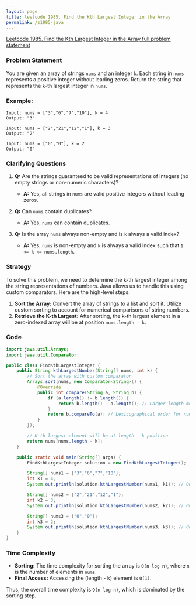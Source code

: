 ```yaml
---
layout: page
title: leetcode 1985. Find the Kth Largest Integer in the Array
permalink: /s1985-java
---
```

[Leetcode 1985. Find the Kth Largest Integer in the Array full problem statement](https://algoadvance.github.io/algoadvance/l1985)
### Problem Statement
You are given an array of strings `nums` and an integer `k`. Each string in `nums` represents a positive integer without leading zeros. Return the string that represents the `k`-th largest integer in `nums`.

### Example:
```
Input: nums = ["3","6","7","10"], k = 4
Output: "3"

Input: nums = ["2","21","12","1"], k = 3
Output: "2"

Input: nums = ["0","0"], k = 2
Output: "0"
```

### Clarifying Questions
1. **Q:** Are the strings guaranteed to be valid representations of integers (no empty strings or non-numeric characters)?
   - **A:** Yes, all strings in `nums` are valid positive integers without leading zeros.
   
2. **Q:** Can `nums` contain duplicates?
   - **A:** Yes, `nums` can contain duplicates.
   
3. **Q:** Is the array `nums` always non-empty and is `k` always a valid index?
   - **A:** Yes, `nums` is non-empty and `k` is always a valid index such that `1 <= k <= nums.length`.

### Strategy
To solve this problem, we need to determine the k-th largest integer among the string representations of numbers. Java allows us to handle this using custom comparators. Here are the high-level steps:
1. **Sort the Array:** Convert the array of strings to a list and sort it. Utilize custom sorting to account for numerical comparisons of string numbers.
2. **Retrieve the K-th Largest:** After sorting, the k-th largest element in a zero-indexed array will be at position `nums.length - k`.

### Code
```java
import java.util.Arrays;
import java.util.Comparator;

public class FindKthLargestInteger {
    public String kthLargestNumber(String[] nums, int k) {
        // Sort the array with custom comparator
        Arrays.sort(nums, new Comparator<String>() {
            @Override
            public int compare(String a, String b) {
                if (a.length() != b.length()) {
                    return b.length() - a.length(); // Larger length means a bigger number
                }
                return b.compareTo(a); // Lexicographical order for numbers of same length
            }
        });

        // K-th largest element will be at length - k position
        return nums[nums.length - k];
    }

    public static void main(String[] args) {
        FindKthLargestInteger solution = new FindKthLargestInteger();

        String[] nums1 = {"3","6","7","10"};
        int k1 = 4;
        System.out.println(solution.kthLargestNumber(nums1, k1)); // Output: "3"

        String[] nums2 = {"2","21","12","1"};
        int k2 = 3;
        System.out.println(solution.kthLargestNumber(nums2, k2)); // Output: "2"

        String[] nums3 = {"0","0"};
        int k3 = 2;
        System.out.println(solution.kthLargestNumber(nums3, k3)); // Output: "0"
    }
}
```

### Time Complexity
- **Sorting:** The time complexity for sorting the array is `O(n log n)`, where `n` is the number of elements in `nums`.
- **Final Access:** Accessing the (length - k) element is `O(1)`.

Thus, the overall time complexity is `O(n log n)`, which is dominated by the sorting step.
